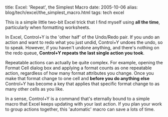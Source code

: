title: Excel: 'Repeat', the Simplest Macro
date: 2005-10-06
alias: blog/tech/excel/the_simplest_macro.html
tags: tech excel

This is a simple little two-bit Excel trick that I find myself
using **all the time**, particularly when formatting worksheets.

In Excel, Control+Y is the 'other half' of the Undo/Redo pair.  If you
undo an action and want to redo what you just undid, Control+Y undoes
the undo, so to speak.  However, if you haven't undone anything, and
there's nothing on the redo queue, <b>Control+Y repeats the last
single action you took</b>.

Repeatable actions can actually be quite complex. For example,
opening the Format Cell dialog box and applying a format counts
as one repeatable action, regardless of how many format attributes
you change. Once you make that format change to one cell and <b>before
you do anything else</b> Control+Y has become a key that applies
that specific format change to as many other cells as you like.

In a sense, Control+Y is a command that's eternally bound to a
simple macro that Excel keeps updating with your last action.
If you plan your work to group actions together, this 'automatic'
macro can save a lots of time.
